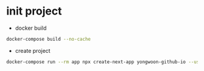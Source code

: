 # init project

- docker build

```bash
docker-compose build --no-cache
```

- create project

```bash
docker-compose run --rm app npx create-next-app yongwoon-github-io --use-npm --example "https://github.com/vercel/next-learn-starter/tree/master/basics-final"
```
